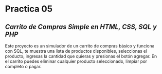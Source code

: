 # Practica 05 
## _Carrito de Compras Simple en HTML, CSS, SQL y PHP_
Este proyecto es un simulador de un carrito de compras básico y funciona con SQL, te muestra una lista de productos disponibles, seleccionas el producto, ingresas la cantidad que quieras y presionas el botón agregar. En el carrito puedes eliminar cualquier producto seleccionado, limpiar por completo o pagar.
